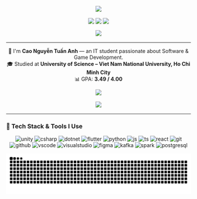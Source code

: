 <!-- Profile Header -->
<p align="center">
  <img src="https://capsule-render.vercel.app/api?text=Hey%20I'm%20TAC!&animation=fadeIn&type=waving&color=gradient&height=100"/>
</p>

<p align="center">
  <a href="https://github.com/tac101a?tab=followers"><img src="https://img.shields.io/github/followers/tac101a?logo=github&style=for-the-badge"/></a>
  <a href="https://github.com/tac101a"><img src="https://komarev.com/ghpvc/?username=tac101a&style=for-the-badge"/></a>
  <img src="https://img.shields.io/badge/🎮_Software_%26_Game_Developer-8A2BE2?style=for-the-badge"/>
</p>

<!-- Typing Intro -->
<p align="center">
  <img src="https://readme-typing-svg.herokuapp.com?center=true&vCenter=true&width=700&lines=Software+Developer+%7C+Game+Engineer;Passionate+about+C%23%2C+Unity%2C+and+AI+Integration;Building+creative+apps+and+immersive+experiences;Always+learning+and+improving+every+day!"/>
</p>

---

<!-- Profile Introduction -->
<p align="center">
  👋 I'm <b>Cao Nguyễn Tuấn Anh</b> — an IT student passionate about Software & Game Development.<br/>
  🎓 Studied at <b>University of Science – Viet Nam National University, Ho Chi Minh City</b><br/>
  📊 GPA: <b>3.49 / 4.00</b>
</p>

<!-- GitHub Stats & Activity -->
<p align="center">
  <picture>
    <source srcset="https://github-readme-stats.vercel.app/api?username=tac101a&show_icons=true&theme=radical&include_all_commits=true&rank_icon=github" media="(prefers-color-scheme: dark)"/>
    <img src="https://github-readme-stats.vercel.app/api?username=tac101a&show_icons=true&theme=default&include_all_commits=true&rank_icon=github"/>
  </picture>
</p>

<!-- <p align="center">
  <picture>
    <source srcset="https://github-readme-streak-stats.herokuapp.com?user=tac101a&theme=radical" media="(prefers-color-scheme: dark)"/>
    <img src="https://github-readme-streak-stats.herokuapp.com?user=tac101a"/>
  </picture>
</p> -->

<p align="center">
  <picture>
    <source srcset="https://github-readme-stats.vercel.app/api/top-langs/?username=tac101a&layout=compact&langs_count=8&theme=radical" media="(prefers-color-scheme: dark)"/>
    <img src="https://github-readme-stats.vercel.app/api/top-langs/?username=tac101a&layout=compact&langs_count=8"/>
  </picture>
</p>

---

### 🧩 Tech Stack & Tools I Use

<p align="center">
  <!-- Game Dev -->
  <img src="https://cdn.jsdelivr.net/gh/devicons/devicon/icons/unity/unity-original.svg" alt="unity" width="45" height="45"/>
  <img src="https://cdn.jsdelivr.net/gh/devicons/devicon/icons/csharp/csharp-original.svg" alt="csharp" width="45" height="45"/>
  <img src="https://cdn.jsdelivr.net/gh/devicons/devicon/icons/dotnetcore/dotnetcore-original.svg" alt="dotnet" width="45" height="45"/>

  <!-- Software & App -->
  <img src="https://cdn.jsdelivr.net/gh/devicons/devicon/icons/flutter/flutter-original.svg" alt="flutter" width="45" height="45"/>
  <img src="https://cdn.jsdelivr.net/gh/devicons/devicon/icons/python/python-original.svg" alt="python" width="45" height="45"/>
  <img src="https://cdn.jsdelivr.net/gh/devicons/devicon/icons/javascript/javascript-original.svg" alt="js" width="45" height="45"/>
  <img src="https://cdn.jsdelivr.net/gh/devicons/devicon/icons/typescript/typescript-original.svg" alt="ts" width="45" height="45"/>
  <img src="https://cdn.jsdelivr.net/gh/devicons/devicon/icons/react/react-original.svg" alt="react" width="45" height="45"/>

  <!-- Tools -->
  <img src="https://cdn.jsdelivr.net/gh/devicons/devicon/icons/git/git-original.svg" alt="git" width="45" height="45"/>
  <img src="https://cdn.jsdelivr.net/gh/devicons/devicon/icons/github/github-original.svg" alt="github" width="45" height="45"/>
  <img src="https://cdn.jsdelivr.net/gh/devicons/devicon/icons/vscode/vscode-original.svg" alt="vscode" width="45" height="45"/>
  <img src="https://cdn.jsdelivr.net/gh/devicons/devicon/icons/visualstudio/visualstudio-plain.svg" alt="visualstudio" width="45" height="45"/>
  <img src="https://cdn.jsdelivr.net/gh/devicons/devicon/icons/figma/figma-original.svg" alt="figma" width="45" height="45"/>
  
  <!-- Side / Data Projects -->
  <img src="https://cdn.jsdelivr.net/gh/devicons/devicon/icons/apachekafka/apachekafka-original.svg" alt="kafka" width="45" height="45"/>
  <img src="https://cdn.jsdelivr.net/gh/devicons/devicon/icons/apachespark/apachespark-original.svg" alt="spark" width="45" height="45"/>
  <img src="https://cdn.jsdelivr.net/gh/devicons/devicon/icons/postgresql/postgresql-original.svg" alt="postgresql" width="45" height="45"/>
</p>

<!-- Snake animation -->
<p align="center">
  <picture>
    <source media="(prefers-color-scheme: dark)" srcset="https://raw.githubusercontent.com/tac101a/tac101a/output/github-contribution-grid-snake-dark.svg">
    <source media="(prefers-color-scheme: light)" srcset="https://raw.githubusercontent.com/tac101a/tac101a/output/github-contribution-grid-snake.svg">
    <img alt="github contribution grid snake animation" src="https://raw.githubusercontent.com/tac101a/tac101a/output/github-contribution-grid-snake.svg">
  </picture>
</p>
